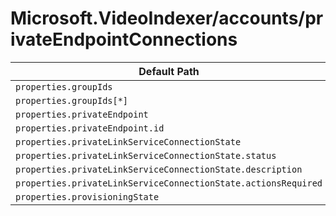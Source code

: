 # Microsoft.VideoIndexer/accounts/privateEndpointConnections

| Default Path | Alias |
|---|---|
| `properties.groupIds` | `Microsoft.VideoIndexer/accounts/privateEndpointConnections/groupIds` |
| `properties.groupIds[*]` | `Microsoft.VideoIndexer/accounts/privateEndpointConnections/groupIds[*]` |
| `properties.privateEndpoint` | `Microsoft.VideoIndexer/accounts/privateEndpointConnections/privateEndpoint` |
| `properties.privateEndpoint.id` | `Microsoft.VideoIndexer/accounts/privateEndpointConnections/privateEndpoint.id` |
| `properties.privateLinkServiceConnectionState` | `Microsoft.VideoIndexer/accounts/privateEndpointConnections/privateLinkServiceConnectionState` |
| `properties.privateLinkServiceConnectionState.status` | `Microsoft.VideoIndexer/accounts/privateEndpointConnections/privateLinkServiceConnectionState.status` |
| `properties.privateLinkServiceConnectionState.description` | `Microsoft.VideoIndexer/accounts/privateEndpointConnections/privateLinkServiceConnectionState.description` |
| `properties.privateLinkServiceConnectionState.actionsRequired` | `Microsoft.VideoIndexer/accounts/privateEndpointConnections/privateLinkServiceConnectionState.actionsRequired` |
| `properties.provisioningState` | `Microsoft.VideoIndexer/accounts/privateEndpointConnections/provisioningState` |

